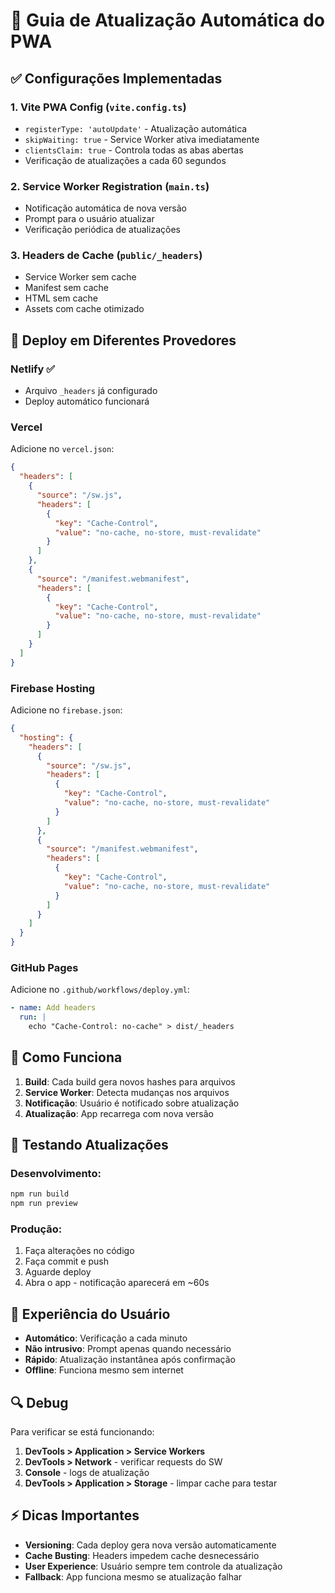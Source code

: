 # 🔄 Guia de Atualização Automática do PWA

## ✅ Configurações Implementadas

### 1. **Vite PWA Config** (`vite.config.ts`)
- `registerType: 'autoUpdate'` - Atualização automática
- `skipWaiting: true` - Service Worker ativa imediatamente
- `clientsClaim: true` - Controla todas as abas abertas
- Verificação de atualizações a cada 60 segundos

### 2. **Service Worker Registration** (`main.ts`)
- Notificação automática de nova versão
- Prompt para o usuário atualizar
- Verificação periódica de atualizações

### 3. **Headers de Cache** (`public/_headers`)
- Service Worker sem cache
- Manifest sem cache
- HTML sem cache
- Assets com cache otimizado

## 🚀 Deploy em Diferentes Provedores

### **Netlify** ✅
- Arquivo `_headers` já configurado
- Deploy automático funcionará

### **Vercel**
Adicione no `vercel.json`:
```json
{
  "headers": [
    {
      "source": "/sw.js",
      "headers": [
        {
          "key": "Cache-Control",
          "value": "no-cache, no-store, must-revalidate"
        }
      ]
    },
    {
      "source": "/manifest.webmanifest",
      "headers": [
        {
          "key": "Cache-Control", 
          "value": "no-cache, no-store, must-revalidate"
        }
      ]
    }
  ]
}
```

### **Firebase Hosting**
Adicione no `firebase.json`:
```json
{
  "hosting": {
    "headers": [
      {
        "source": "/sw.js",
        "headers": [
          {
            "key": "Cache-Control",
            "value": "no-cache, no-store, must-revalidate"
          }
        ]
      },
      {
        "source": "/manifest.webmanifest",
        "headers": [
          {
            "key": "Cache-Control",
            "value": "no-cache, no-store, must-revalidate"
          }
        ]
      }
    ]
  }
}
```

### **GitHub Pages**
Adicione no `.github/workflows/deploy.yml`:
```yaml
- name: Add headers
  run: |
    echo "Cache-Control: no-cache" > dist/_headers
```

## 🔧 Como Funciona

1. **Build**: Cada build gera novos hashes para arquivos
2. **Service Worker**: Detecta mudanças nos arquivos
3. **Notificação**: Usuário é notificado sobre atualização
4. **Atualização**: App recarrega com nova versão

## 🧪 Testando Atualizações

### Desenvolvimento:
```bash
npm run build
npm run preview
```

### Produção:
1. Faça alterações no código
2. Faça commit e push
3. Aguarde deploy
4. Abra o app - notificação aparecerá em ~60s

## 📱 Experiência do Usuário

- **Automático**: Verificação a cada minuto
- **Não intrusivo**: Prompt apenas quando necessário
- **Rápido**: Atualização instantânea após confirmação
- **Offline**: Funciona mesmo sem internet

## 🔍 Debug

Para verificar se está funcionando:

1. **DevTools > Application > Service Workers**
2. **DevTools > Network** - verificar requests do SW
3. **Console** - logs de atualização
4. **DevTools > Application > Storage** - limpar cache para testar

## ⚡ Dicas Importantes

- **Versioning**: Cada deploy gera nova versão automaticamente
- **Cache Busting**: Headers impedem cache desnecessário
- **User Experience**: Usuário sempre tem controle da atualização
- **Fallback**: App funciona mesmo se atualização falhar
